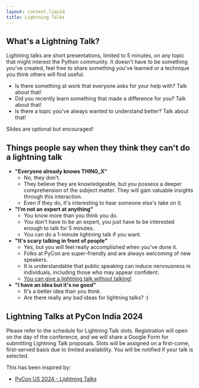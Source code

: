 ```yaml
---
layout: content.liquid
title: Lightning Talks
---
```


## What's a Lightning Talk?

Lightning talks are short presentations, limited to 5 minutes, on any topic that might interest the Python community. It doesn't have to be something you've created, feel free to share something you've learned or a technique you think others will find useful.

- Is there something at work that everyone asks for your help with? Talk about that!
- Did you recently learn something that made a difference for you? Talk about that!
- Is there a topic you've always wanted to understand better? Talk about that!

Slides are optional but encouraged!

## Things people say when they think they can't do a lightning talk

- **"Everyone already knows THING_X"**
    - No, they don't.
    - They believe they are knowledgeable, but you possess a deeper comprehension of the subject matter. They will gain valuable insights through this interaction.
    - Even if they do, it's interesting to hear someone else's take on it.
- **"I’m not an expert at anything"**
    - You know more than you think you do.
    - You don't have to be an expert, you just have to be interested enough to talk for 5 minutes.
    - You can do a 1-minute lightning talk if you want.
- **"It's scary talking in front of people"**
    - Yes, but you will feel really accomplished when you've done it.
    - Folks at PyCon are super-friendly and are always welcoming of new speakers.
    - It is understandable that public speaking can induce nervousness in individuals, including those who may appear confident.
    - [You can give a lightning talk without talking!](https://www.youtube.com/watch?v=Aio0whC1iYg#t=25m58s)
- **"I have an idea but it's no good"**
    - It's a better idea than you think.
    - Are there really any bad ideas for lightning talks? :)

## Lightning Talks at PyCon India 2024

Please refer to the schedule for Lightning Talk slots. Registration will open on the day of the conference, and we will share a Google Form for submitting Lightning Talk proposals. Slots will be assigned on a first-come, first-served basis due to limited availability. You will be notified if your talk is selected.

This has been inspired by:
- [PyCon US 2024 - Lightning Talks](https://us.pycon.org/2024/events/lightning-talks/)
